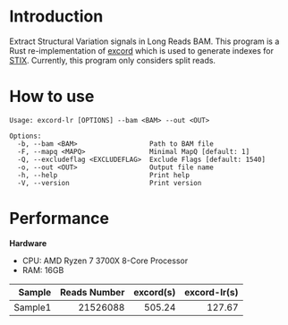# Introduction

Extract Structural Variation signals in Long Reads BAM. This program is a Rust re-implementation of [excord](https://github.com/brentp/excord) which is used to generate indexes for [STIX](https://github.com/ryanlayer/stix). Currently, this program only considers split reads.

# How to use

```
Usage: excord-lr [OPTIONS] --bam <BAM> --out <OUT>

Options:
  -b, --bam <BAM>                  Path to BAM file
  -F, --mapq <MAPQ>                Minimal MapQ [default: 1]
  -Q, --excludeflag <EXCLUDEFLAG>  Exclude Flags [default: 1540]
  -o, --out <OUT>                  Output file name
  -h, --help                       Print help
  -V, --version                    Print version
```


# Performance

**Hardware**

* CPU: AMD Ryzen 7 3700X 8-Core Processor
* RAM: 16GB

|Sample|Reads Number|excord(s)|excord-lr(s)|
| --: | --: | --: | --: |
| Sample1 |21526088 |505.24 |127.67|